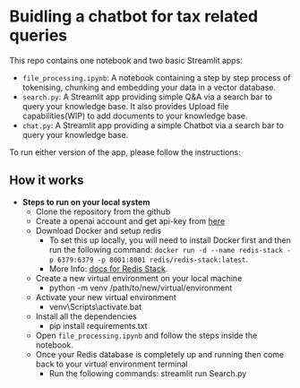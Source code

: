 # Buidling a chatbot for tax related queries

This repo contains one notebook and two basic Streamlit apps:
- `file_processing.ipynb`: A notebook containing a step by step process of tokenising, chunking and embedding your data in a vector database.
- `search.py`: A Streamlit app providing simple Q&A via a search bar to query your knowledge base. It also provides Upload file capabilities(WIP) to add documents to your knowledge base.
- `chat.py`: A Streamlit app providing a simple Chatbot via a search bar to query your knowledge base.

To run either version of the app, please follow the instructions:

## How it works

- **Steps to run on your local system**
    - Clone the repository from the github
    - Create a openai account and get api-key from [here](https://platform.openai.com/account/api-keys)
    - Download Docker and setup redis
        - To set this up locally, you will need to install Docker first and then run the following command: ```docker run -d --name redis-stack -p 6379:6379 -p 8001:8001 redis/redis-stack:latest```.
        - More Info: [docs for Redis Stack](https://redis.io/docs/stack/get-started/install/docker/).
    - Create a new virtual environment on your local machine
        - python -m venv /path/to/new/virtual/environment        
    - Activate your new virtual environment
        - venv\Scripts\activate.bat
    - Install all the dependencies 
        - pip install requirements.txt    
    - Open `file_processing.ipynb` and follow the steps inside the notebook.
    - Once your Redis database is completely up and running then come back to your virtual environment terminal
        - Run the following commands: streamlit run Search.py     